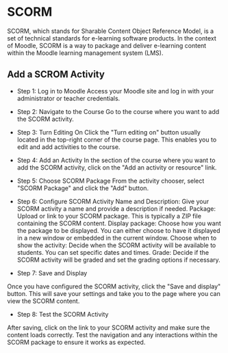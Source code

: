 <h1>SCORM</h1>

SCORM, which stands for Sharable Content Object Reference Model, is a set of technical standards for e-learning software products. In the context of Moodle, SCORM is a way to package and deliver e-learning content within the Moodle learning management system (LMS).

<h2>Add a SCROM Activity</h2>

* Step 1: Log in to Moodle
Access your Moodle site and log in with your administrator or teacher credentials.

* Step 2: Navigate to the Course
Go to the course where you want to add the SCORM activity.

* Step 3: Turn Editing On
Click the "Turn editing on" button usually located in the top-right corner of the course page. This enables you to edit and add activities to the course.

* Step 4: Add an Activity
In the section of the course where you want to add the SCORM activity, click on the "Add an activity or resource" link.

* Step 5: Choose SCORM Package
From the activity chooser, select "SCORM Package" and click the "Add" button.

* Step 6: Configure SCORM Activity
Name and Description: Give your SCORM activity a name and provide a description if needed.
Package: Upload or link to your SCORM package. This is typically a ZIP file containing the SCORM content.
Display package: Choose how you want the package to be displayed. You can either choose to have it displayed in a new window or embedded in the current window.
Choose when to show the activity: Decide when the SCORM activity will be available to students. You can set specific dates and times.
Grade: Decide if the SCORM activity will be graded and set the grading options if necessary.

* Step 7: Save and Display

Once you have configured the SCORM activity, click the "Save and display" button. This will save your settings and take you to the page where you can view the SCORM content.

* Step 8: Test the SCORM Activity

After saving, click on the link to your SCORM activity and make sure the content loads correctly. Test the navigation and any interactions within the SCORM package to ensure it works as expected.
